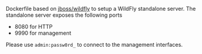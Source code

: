 Dockerfile based on [jboss/wildfly](https://registry.hub.docker.com/u/jboss/wildfly/) to setup a WildFly standalone server. The standalone server exposes the following ports

- 8080 for HTTP
- 9990 for management

Please use `admin:passw0rd_` to connect to the management interfaces.
